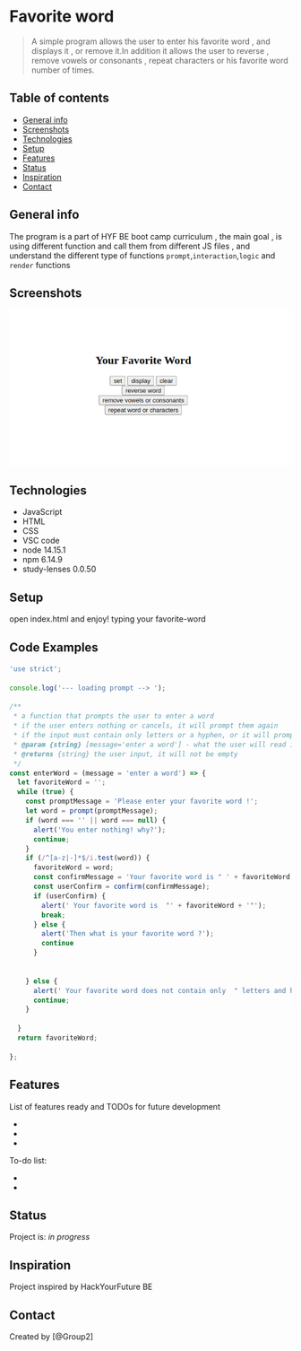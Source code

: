 # Favorite word 

> A simple program allows the user to enter his favorite word , and displays it , or remove it.In addition it allows 
the user to reverse , remove vowels or consonants , repeat characters or his favorite word number of times.

## Table of contents
* [General info](#general-info)
* [Screenshots](#screenshots)
* [Technologies](#technologies)
* [Setup](#setup)
* [Features](#features)
* [Status](#status)
* [Inspiration](#inspiration)
* [Contact](#contact)

## General info

The program is a part of HYF BE boot camp curriculum , the main goal , is using different function and call them from different JS files , and understand the different type of functions `prompt`,`interaction`,`logic` and `render` functions

## Screenshots
![Example screenshot](/img/favorite-word.png)

## Technologies
* JavaScript
* HTML
* CSS
* VSC code
* node 14.15.1
* npm 6.14.9
* study-lenses 0.0.50

## Setup
open index.html and enjoy! typing your favorite-word

## Code Examples

```js
'use strict';

console.log('--- loading prompt --> ');

/**
 * a function that prompts the user to enter a word
 * if the user enters nothing or cancels, it will prompt them again
 * if the input must contain only letters or a hyphen, or it will prompt again
 * @param {string} [message='enter a word'] - what the user will read in the prompt
 * @returns {string} the user input, it will not be empty
 */
const enterWord = (message = 'enter a word') => {
  let favoriteWord = '';
  while (true) {
    const promptMessage = 'Please enter your favorite word !';
    let word = prompt(promptMessage);
    if (word === '' || word === null) {
      alert('You enter nothing! why?');
      continue;
    }
    if (/^[a-z|-]*$/i.test(word)) {
      favoriteWord = word;
      const confirmMessage = 'Your favorite word is " ' + favoriteWord + '"    is it correct ?';
      const userConfirm = confirm(confirmMessage);
      if (userConfirm) {
        alert(' Your favorite word is  "' + favoriteWord + '"');
        break;
      } else {
        alert('Then what is your favorite word ?');
        continue
      }


    } else {
      alert(' Your favorite word does not contain only  " letters and hyphen! "');
      continue;
    }

  }
  return favoriteWord;

};
```


## Features
List of features ready and TODOs for future development

* 
* 
* 

To-do list:

* 
* 

## Status
Project is: _in progress_

## Inspiration
Project inspired by  HackYourFuture BE

## Contact
Created by [@Group2] 
